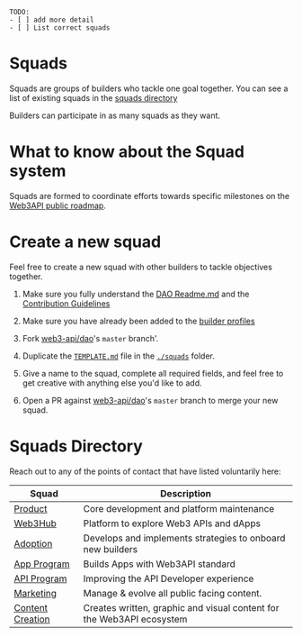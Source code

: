 ```
TODO:
- [ ] add more detail
- [ ] List correct squads 
```

# Squads

Squads are groups of builders who tackle one goal together. You can see a list of existing squads in the [squads directory](#Squads-Directory)

Builders can participate in as many squads as they want.

# What to know about the Squad system

Squads are formed to coordinate efforts towards specific milestones on the [Web3API public roadmap](https://github.com/Web3-API/roadmap).


# Create a new squad

Feel free to create a new squad with other builders to tackle objectives together. 


1. Make sure you fully understand the [DAO Readme.md](../README.md) and the [Contribution Guidelines](../contribute.md)

1. Make sure you have already been added to the [builder profiles](../builders/README.md)

1. Fork [web3-api/dao](https://github.com/web3-api/dao)'s `master` branch'.

1. Duplicate the [`TEMPLATE.md`](../TEMPLATE.md) file in the [`./squads`](./squads) folder.

1. Give a name to the squad, complete all required fields, and feel free to get creative with anything else you'd like to add.

1. Open a PR against [web3-api/dao](https://github.com/web3-api/dao)'s `master` branch to merge your new squad.


# Squads Directory

Reach out to any of the points of contact that have listed voluntarily here:

| Squad | Description |  
|-|-|  
| [Product](./product.md) | Core development and platform maintenance |  
| [Web3Hub](./squads/web3hub.md) | Platform to explore Web3 APIs and dApps |  
| [Adoption](./squads/adoption.md) | Develops and implements strategies to onboard new builders | 
| [App Program](./squads/app_program.md) | Builds Apps with Web3API standard |  
| [API Program](./squads/api_program.md) | Improving the API Developer experience |  
| [Marketing](./squads/marketing.md) | Manage & evolve all public facing content. |  
| [Content Creation](./squads/content_creation.md) | Creates written, graphic and visual content for the Web3API ecosystem |  
